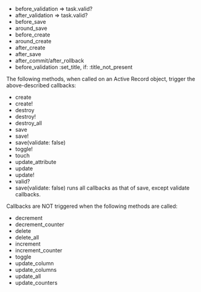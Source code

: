 - before_validation => task.valid?
- after_validation => task.valid?
- before_save
- around_save
- before_create
- around_create
- after_create
- after_save
- after_commit/after_rollback
- before_validation :set_title, if: :title_not_present

The following methods, when called on an Active Record object, trigger the
above-described callbacks:

- create
- create!
- destroy
- destroy!
- destroy_all
- save
- save!
- save(validate: false)
- toggle!
- touch
- update_attribute
- update
- update!
- valid?
- save(validate: false) runs all callbacks as that of save, except validate
  callbacks.

Callbacks are NOT triggered when the following methods are called:

- decrement
- decrement_counter
- delete
- delete_all
- increment
- increment_counter
- toggle
- update_column
- update_columns
- update_all
- update_counters
